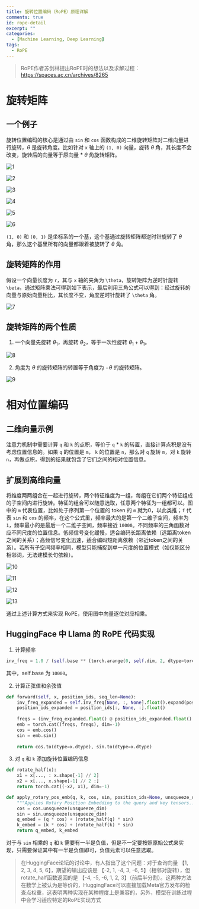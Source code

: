 ```yaml
---
title: 旋转位置编码（RoPE）原理详解
comments: true
id: rope-detail
excerpt: ""
categories:
  - [Machine Learning, Deep Learning]
tags:
  - RoPE
---
```


> RoPE作者苏剑林提出RoPE时的想法以及求解过程：https://spaces.ac.cn/archives/8265

# 旋转矩阵

## 一个例子

旋转位置编码的核心是通过由 `sin` 和 `cos` 函数构成的二维旋转矩阵对二维向量进行旋转，$\theta$ 是旋转角度。比如针对 `x` 轴上的 `(1, 0)` 向量，旋转 $\theta$ 角，其长度不会改变，旋转后的向量等于原向量 * $\theta$ 角旋转矩阵。

![1](/img/rope/1.png)

![2](/img/rope/2.png)

![3](/img/rope/3.png)

![4](/img/rope/4.png)

![5](/img/rope/5.png)

![6](/img/rope/6.png)


`(1, 0)` 和 `(0, 1)` 是坐标系的一个基，这个基通过旋转矩阵都逆时针旋转了 $\theta$ 角，那么这个基里所有的向量都跟着被旋转了 $\theta$ 角。

## 旋转矩阵的作用

假设一个向量长度为 `r`，其与 `x` 轴的夹角为 `\theta`，旋转矩阵为逆时针旋转 `\beta`，通过矩阵乘法可得到如下表示，最后利用三角公式可以得到：经过旋转的向量与原始向量相比，其长度不变，角度逆时针旋转了 `\theta` 角。

![7](/img/rope/7.png)

## 旋转矩阵的两个性质

1. 一个向量先旋转 $\theta_1$，再旋转 $\theta_2$，等于一次性旋转 $\theta_1+\theta_1$。

![8](/img/rope/8.png)

2. 角度为 $\theta$ 的旋转矩阵的转置等于角度为 $-\theta$ 的旋转矩阵。

![9](/img/rope/9.png)

# 相对位置编码

## 二维向量示例

注意力机制中需要计算 `q` 和 `k` 的点积，等价于 `q` * `k` 的转置，直接计算点积是没有考虑位置信息的。如果 `q` 的位置是 `m`， `k` 的位置是 `n`，那么对 `q` 旋转 `m`，对 `k` 旋转 `n`，再做点积，得到的结果就包含了它们之间的相对位置信息。

## 扩展到高维向量

将维度两两组合在一起进行旋转，两个特征维度为一组，每组在它们两个特征组成的子空间内进行旋转。特征的组合可以随意选取，任意两个特征为一组都可以。图中的 `m` 代表位置，比如处于序列第一个位置的 token 的 `m` 就为0，以此类推；`f` 代表 `sin` 和 `cos` 的频率，在这个公式里，频率最大的是第一个二维子空间，频率为 `1`，频率最小的是最后一个二维子空间，频率接近 `10000`。不同频率的三角函数对应不同尺度的位置信息。低频信号变化缓慢，适合编码长距离依赖（远距离token之间的关系）；高频信号变化迅速，适合编码短距离依赖（邻近token之间的关系）。若所有子空间频率相同，模型只能捕捉到单一尺度的位置模式（如仅能区分相邻词，无法建模长句依赖）。

![10](/img/rope/10.png)

![11](/img/rope/11.png)

![12](/img/rope/12.png)

![13](/img/rope/13.png)

通过上述计算方式来实现 RoPE，使用图中向量逐位对应相乘。

## HuggingFace 中 Llama 的 RoPE 代码实现

1. 计算频率

```python
inv_freq = 1.0 / (self.base ** (torch.arange(0, self.dim, 2, dtype=torch.int64).float().to(device) / self.dim))
```
其中，self.base 为 `10000`。

2. 计算正弦值和余弦值
```python
def forward(self, x, position_ids, seq_len=None):
    inv_freq_expanded = self.inv_freq[None, :, None].float().expand(position_ids.shape[0], -1, 1)
    position_ids_expanded = position_ids[:, None, :].float()
    
    freqs = (inv_freq_expanded.float() @ position_ids_expanded.float().transpose(1, 2))
    emb = torch.cat((freqs, freqs), dim=-1)
    cos = emb.cos()
    sin = emb.sin()
    
    return cos.to(dtype=x.dtype), sin.to(dtype=x.dtype)
```

3. 对 `q` 和 `k` 添加旋转位置编码信息
```python
def rotate_half(x):
    x1 = x[..., : x.shape[-1] // 2]
    x2 = x[..., x.shape[-1] // 2 :]
    return torch.cat((-x2, x1), dim=-1)

def apply_rotary_pos_emb(q, k, cos, sin, position_ids=None, unsqueeze_dim=1):
    """Applies Rotary Position Embedding to the query and key tensors...."""
    cos = cos.unsqueeze(unsqueeze_dim)
    sin = sin.unsqueeze(unsqueeze_dim)
    q_embed = (q * cos) + (rotate_half(q) * sin)
    k_embed = (k * cos) + (rotate_half(k) * sin)
    return q_embed, k_embed
```
对于与 `sin` 相乘的 `q` 和 `k` 需要有一半是负值，但是不一定要按照原始公式来实现，只需要保证其中有一半是负值即可，负值元素可以任意选取。

> 在HuggingFace论坛的讨论中，有人指出了这个问题：对于查询向量 【1, 2, 3, 4, 5, 6】，期望的输出应该是 【-2, 1, -4, 3, -6, 5】（相邻对旋转），但rotate_half函数返回的是 【-4, -5, -6, 1, 2, 3】（前后半分割）。这两种方法在数学上被认为是等价的，HuggingFace可以直接加载Meta官方发布的检查点权重，这表明两种实现在某种程度上是兼容的，另外，模型在训练过程中会学习适应特定的RoPE实现方式





